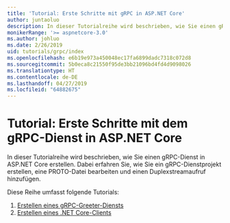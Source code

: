 ```yaml
---
title: 'Tutorial: Erste Schritte mit gRPC in ASP.NET Core'
author: juntaoluo
description: In dieser Tutorialreihe wird beschrieben, wie Sie einen gRPC-Dienst in ASP.NET Core erstellen. Dabei erfahren Sie, wie Sie ein gRPC-Dienstprojekt erstellen, eine PROTO-Datei bearbeiten und einen Duplexstreamaufruf hinzufügen.
monikerRange: '>= aspnetcore-3.0'
ms.author: johluo
ms.date: 2/26/2019
uid: tutorials/grpc/index
ms.openlocfilehash: e6b19e973a450048ec17fa6899dadc7318c072d8
ms.sourcegitcommit: 5b0eca8c21550f95de3bb21096bd4fd4d9098026
ms.translationtype: HT
ms.contentlocale: de-DE
ms.lasthandoff: 04/27/2019
ms.locfileid: "64882675"
---
```

# <a name="tutorial-get-started-with-grpc-service-in-aspnet-core"></a>Tutorial: Erste Schritte mit dem gRPC-Dienst in ASP.NET Core

In dieser Tutorialreihe wird beschrieben, wie Sie einen gRPC-Dienst in ASP.NET Core erstellen. Dabei erfahren Sie, wie Sie ein gRPC-Dienstprojekt erstellen, eine PROTO-Datei bearbeiten und einen Duplexstreamaufruf hinzufügen.

Diese Reihe umfasst folgende Tutorials:

1. [Erstellen eines gRPC-Greeter-Diensts](xref:tutorials/grpc/grpc-start)
2. [Erstellen eines .NET Core-Clients](xref:tutorials/grpc/grpc-client)


